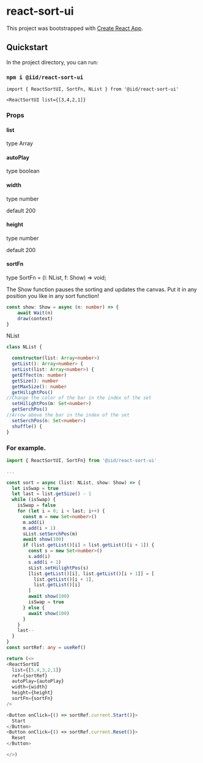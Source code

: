 # react-sort-ui

This project was bootstrapped with [Create React App](https://github.com/facebook/create-react-app).

## Quickstart

In the project directory, you can run:

### `npm i @iid/react-sort-ui`

```
import { ReactSortUI, SortFn, NList } from '@iid/react-sort-ui'

<ReactSortUI list={[3,4,2,1]}

```

### Props


#### list

type Array<number>

#### autoPlay

type boolean

#### width

type number

default 200

#### height

type number

default 200

#### sortFn

type SortFn = (l: NList, f: Show) => void;

The Show function pauses the sorting and updates the canvas.
Put it in any position you like in any sort function!

```TypeScript
const show: Show = async (n: number) => {
    await Wait(n)
    draw(context)
}
```

NList

```TypeScript
class NList {

  constructor(list: Array<number>) 
  getList(): Array<number> {
  setList(list: Array<number>) {
  getEffect(n: number) 
  getSize(): number 
  getMaxSize(): number 
  getHilightPos() 
//Change the color of the bar in the index of the set
  setHilightPos(m: Set<number>) 
  getSerchPos() 
//Arrow above the bar in the index of the set
  setSerchPos(n: Set<number>) 
  shuffle() {
}

```


### For example.

```TypeScript
import { ReactSortUI, SortFn} from '@iid/react-sort-ui'

...

const sort = async (list: NList, show: Show) => {
  let isSwap = true
  let last = list.getSize() - 1
  while (isSwap) {
    isSwap = false
    for (let i = 0; i < last; i++) {
      const m = new Set<number>()
      m.add(i)
      m.add(i + 1)
      sList.setSerchPos(m)
      await show(100)
      if (list.getList()[i] > list.getList()[i + 1]) {
        const s = new Set<number>()
        s.add(i)
        s.add(i + 1)
        sList.setHilightPos(s)
        [list.getList()[i], list.getList()[i + 1]] = [
          list.getList()[i + 1],
          list.getList()[i]
        ]
        await show(100)
        isSwap = true
      } else {
        await show(100)
      }
    }
    last--
  }
}
const sortRef: any = useRef()

return (<>
<ReactSortUI
  list={[5,4,3,2,1]}
  ref={sortRef}
  autoPlay={autoPlay}
  width={width}
  height={height}
  sortFn={sortFn}
/>

<Button onClick={() => sortRef.current.Start()}>
  Start
</Button>
<Button onClick={() => sortRef.current.Reset()}>
  Reset
</Button>

</>)
```
